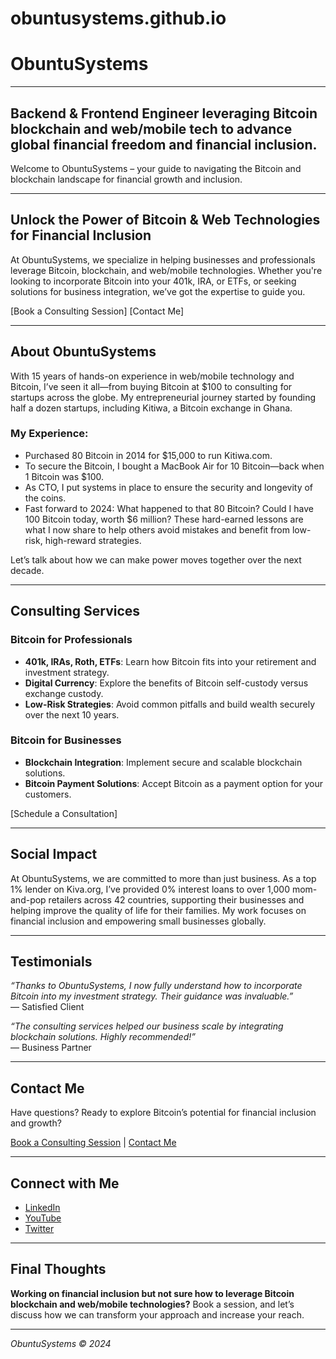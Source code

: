 # obuntusystems.github.io

# ObuntuSystems

---

## Backend & Frontend Engineer leveraging Bitcoin blockchain and web/mobile tech to advance global financial freedom and financial inclusion.

Welcome to ObuntuSystems – your guide to navigating the Bitcoin and blockchain landscape for financial growth and inclusion.

---

## Unlock the Power of Bitcoin & Web Technologies for Financial Inclusion

At ObuntuSystems, we specialize in helping businesses and professionals leverage Bitcoin, blockchain, and web/mobile technologies. Whether you're looking to incorporate Bitcoin into your 401k, IRA, or ETFs, or seeking solutions for business integration, we’ve got the expertise to guide you.

[Book a Consulting Session]   [Contact Me]

---

## About ObuntuSystems

With 15 years of hands-on experience in web/mobile technology and Bitcoin, I’ve seen it all—from buying Bitcoin at $100 to consulting for startups across the globe. My entrepreneurial journey started by founding half a dozen startups, including Kitiwa, a Bitcoin exchange in Ghana.

### My Experience:
- Purchased 80 Bitcoin in 2014 for $15,000 to run Kitiwa.com.
- To secure the Bitcoin, I bought a MacBook Air for 10 Bitcoin—back when 1 Bitcoin was $100.
- As CTO, I put systems in place to ensure the security and longevity of the coins.
- Fast forward to 2024: What happened to that 80 Bitcoin? Could I have 100 Bitcoin today, worth $6 million? These hard-earned lessons are what I now share to help others avoid mistakes and benefit from low-risk, high-reward strategies.

Let’s talk about how we can make power moves together over the next decade.

---

## Consulting Services

### Bitcoin for Professionals
- **401k, IRAs, Roth, ETFs**: Learn how Bitcoin fits into your retirement and investment strategy.
- **Digital Currency**: Explore the benefits of Bitcoin self-custody versus exchange custody.
- **Low-Risk Strategies**: Avoid common pitfalls and build wealth securely over the next 10 years.

### Bitcoin for Businesses
- **Blockchain Integration**: Implement secure and scalable blockchain solutions.
- **Bitcoin Payment Solutions**: Accept Bitcoin as a payment option for your customers.

[Schedule a Consultation]

---

## Social Impact

At ObuntuSystems, we are committed to more than just business. As a top 1% lender on Kiva.org, I’ve provided 0% interest loans to over 1,000 mom-and-pop retailers across 42 countries, supporting their businesses and helping improve the quality of life for their families. My work focuses on financial inclusion and empowering small businesses globally.

---

## Testimonials

*“Thanks to ObuntuSystems, I now fully understand how to incorporate Bitcoin into my investment strategy. Their guidance was invaluable.”*  
— Satisfied Client

*“The consulting services helped our business scale by integrating blockchain solutions. Highly recommended!”*  
— Business Partner

---

## Contact Me

Have questions? Ready to explore Bitcoin’s potential for financial inclusion and growth?

[Book a Consulting Session](#) | [Contact Me](#)

---

## Connect with Me

- [LinkedIn](#)
- [YouTube](#)
- [Twitter](#)

---

## Final Thoughts

**Working on financial inclusion but not sure how to leverage Bitcoin blockchain and web/mobile technologies?** Book a session, and let’s discuss how we can transform your approach and increase your reach.

---

*ObuntuSystems © 2024*

